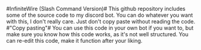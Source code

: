#InfiniteWire (Slash Command Version)#
This github repository includes some of the source code to my discord bot.
You can do whatever you want with this, I don't really care. Just don't copy paste without reading the code.
#"Copy pasting"#
You can use this code in your own bot if you want to, but make sure you know how this code works, as it's not well structured.
You can re-edit this code, make it function after your liking.
